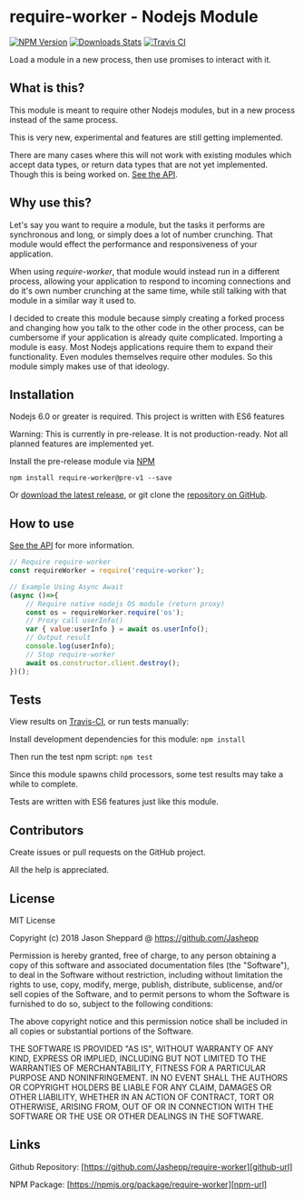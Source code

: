 # require-worker - Nodejs Module

[![NPM Version][npm-image]][npm-url]
[![Downloads Stats][npm-downloads]][npm-url]
[![Travis CI][travis-image]][travis-url]

Load a module in a new process, then use promises to interact with it.

## What is this?

This module is meant to require other Nodejs modules, but in a new process instead of the same process.

This is very new, experimental and features are still getting implemented.

There are many cases where this will not work with existing modules which accept data types, or return data types that are not yet implemented. Though this is being worked on. [See the API][api-url].

## Why use this?

Let's say you want to require a module, but the tasks it performs are synchronous and long, or simply does a lot of number crunching. That module would effect the performance and responsiveness of your application.

When using _require-worker_, that module would instead run in a different process, allowing your application to respond to incoming connections and do it's own number crunching at the same time, while still talking with that module in a similar way it used to.

I decided to create this module because simply creating a forked process and changing how you talk to the other code in the other process, can be cumbersome if your application is already quite complicated. Importing a module is easy. Most Nodejs applications require them to expand their functionality. Even modules themselves require other modules. So this module simply makes use of that ideology.

## Installation

Nodejs 6.0 or greater is required. This project is written with ES6 features

Warning: This is currently in pre-release. It is not production-ready. Not all planned features are implemented yet.

Install the pre-release module via [NPM][npm-url]
```
npm install require-worker@pre-v1 --save
```
Or [download the latest release][github-releases], or git clone the [repository on GitHub][github-branch].

## How to use

[See the API][api-url] for more information.

```js
// Require require-worker
const requireWorker = require('require-worker');

// Example Using Async Await
(async ()=>{
	// Require native nodejs OS module (return proxy)
	const os = requireWorker.require('os');
	// Proxy call userInfo()
	var { value:userInfo } = await os.userInfo();
	// Output result
	console.log(userInfo);
	// Stop require-worker
	await os.constructor.client.destroy();
})();
```

## Tests

View results on [Travis-CI][travis-url], or run tests manually:

Install development dependencies for this module: `npm install`

Then run the test npm script: `npm test`

Since this module spawns child processors, some test results may take a while to complete.

Tests are written with ES6 features just like this module.

## Contributors

Create issues or pull requests on the GitHub project.

All the help is appreciated.

## License

MIT License

Copyright (c) 2018 Jason Sheppard @ https://github.com/Jashepp

Permission is hereby granted, free of charge, to any person obtaining a copy
of this software and associated documentation files (the "Software"), to deal
in the Software without restriction, including without limitation the rights
to use, copy, modify, merge, publish, distribute, sublicense, and/or sell
copies of the Software, and to permit persons to whom the Software is
furnished to do so, subject to the following conditions:

The above copyright notice and this permission notice shall be included in all
copies or substantial portions of the Software.

THE SOFTWARE IS PROVIDED "AS IS", WITHOUT WARRANTY OF ANY KIND, EXPRESS OR
IMPLIED, INCLUDING BUT NOT LIMITED TO THE WARRANTIES OF MERCHANTABILITY,
FITNESS FOR A PARTICULAR PURPOSE AND NONINFRINGEMENT. IN NO EVENT SHALL THE
AUTHORS OR COPYRIGHT HOLDERS BE LIABLE FOR ANY CLAIM, DAMAGES OR OTHER
LIABILITY, WHETHER IN AN ACTION OF CONTRACT, TORT OR OTHERWISE, ARISING FROM,
OUT OF OR IN CONNECTION WITH THE SOFTWARE OR THE USE OR OTHER DEALINGS IN THE
SOFTWARE.

## Links

Github Repository: [https://github.com/Jashepp/require-worker][github-url]

NPM Package: [https://npmjs.org/package/require-worker][npm-url]

[api-url]: API.md
[github-url]: https://github.com/Jashepp/require-worker
[github-branch]: https://github.com/Jashepp/require-worker/tree/master
[github-releases]: https://github.com/Jashepp/require-worker/releases
[github-tags]: https://github.com/Jashepp/require-worker/tags
[npm-image]: https://img.shields.io/npm/v/require-worker.svg?style=flat-square
[npm-url]: https://npmjs.org/package/require-worker
[npm-downloads]: https://img.shields.io/npm/dm/require-worker.svg?style=flat-square
[travis-image]: https://travis-ci.org/Jashepp/require-worker.svg?branch=master
[travis-url]: https://travis-ci.org/Jashepp/require-worker
